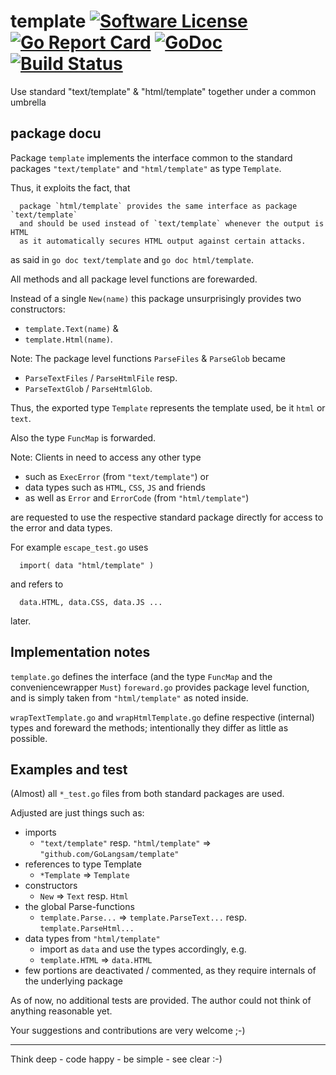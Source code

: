 # template [![Software License](https:img.shields.io/:license-MIT-blue.svg?style=plastic)](LICENSE.md) [![Go Report Card](https:goreportcard.com/badge/github.com/GoLangsam/template?style=plastic)](https:goreportcard.com/report/github.com/GoLangsam/template) [![GoDoc](https:godoc.org/github.com/GoLangsam/template?status.svg&style=plastic)](https:godoc.org/github.com/GoLangsam/template) [![Build Status](https:travis-ci.org/GoLangsam/template.svg?branch=master&style=plastic)](https:travis-ci.org/GoLangsam/template)

Use standard "text/template" &amp; "html/template" together under a common umbrella

## package docu

Package `template` implements the interface common to the standard packages
`"text/template"` and `"html/template"` as type `Template`.

Thus, it exploits the fact, that

	  package `html/template` provides the same interface as package `text/template`
	  and should be used instead of `text/template` whenever the output is HTML
	  as it automatically secures HTML output against certain attacks.

as said in `go doc text/template` and `go doc html/template`.

All methods and all package level functions are forewarded.

Instead of a single `New(name)` this package unsurprisingly provides
two constructors:
- `template.Text(name)` &
- `template.Html(name)`.

Note: The package level functions `ParseFiles` & `ParseGlob` became
- `ParseTextFiles` / `ParseHtmlFile` resp.
- `ParseTextGlob` / `ParseHtmlGlob`.

Thus, the exported type `Template` represents the template used,
be it `html` or `text`.

Also the type `FuncMap` is forwarded.

Note: Clients in need to access any other type
- such as `ExecError` (from `"text/template"`) or
- data types such as `HTML`, `CSS`, `JS` and friends
- as well as `Error` and `ErrorCode` (from `"html/template"`)

are requested to use the respective standard package directly for access to the error and data types.

For example `escape_test.go` uses

	  import( data "html/template" )

and refers to

	  data.HTML, data.CSS, data.JS ...

later.

## Implementation notes

`template.go` defines the interface (and the type `FuncMap` and the conveniencewrapper `Must`)
`foreward.go` provides package level function, and is simply taken from `"html/template"` as noted inside.

`wrapTextTemplate.go` and `wrapHtmlTemplate.go` define respective (internal) types and foreward the methods;
intentionally they differ as little as possible.

## Examples and test

(Almost) all `*_test.go` files from both standard packages are used.

Adjusted are just things such as:
- imports
  - `"text/template"` resp. `"html/template"` => `"github.com/GoLangsam/template"`
- references to type Template
  - `*Template` => `Template`
- constructors
  - `New` => `Text` resp. `Html`
- the global Parse-functions
  - `template.Parse...` => `template.ParseText...` resp. `template.ParseHtml...` 
- data types from `"html/template"`
  - import as `data` and use the types accordingly, e.g.
  - `template.HTML` => `data.HTML` 
- few portions are deactivated / commented, as they require internals of the underlying package 

As of now, no additional tests are provided. The author could not think of anything reasonable yet.

Your suggestions and contributions are very welcome ;-)

---
Think deep - code happy - be simple - see clear :-)